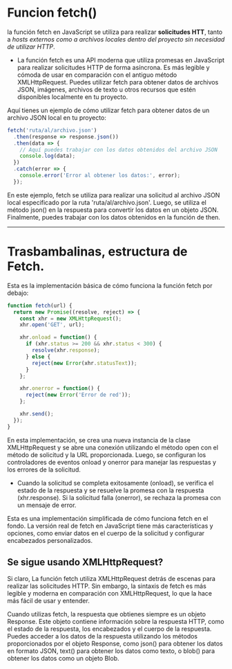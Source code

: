 # Funcion fetch()
la función fetch en JavaScript se utiliza para realizar **solicitudes HTT**, tanto a *hosts externos como a archivos locales dentro del proyecto sin necesidad de utilizar HTTP*.

+ La función fetch es una API moderna que utiliza promesas en JavaScript para realizar solicitudes HTTP de forma asíncrona. Es más legible y cómoda de usar en comparación con el antiguo método XMLHttpRequest. Puedes utilizar fetch para obtener datos de archivos JSON, imágenes, archivos de texto u otros recursos que estén disponibles localmente en tu proyecto.

Aquí tienes un ejemplo de cómo utilizar fetch para obtener datos de un archivo JSON local en tu proyecto:

```javascript
fetch('ruta/al/archivo.json')
  .then(response => response.json())
  .then(data => {
    // Aquí puedes trabajar con los datos obtenidos del archivo JSON
    console.log(data);
  })
  .catch(error => {
    console.error('Error al obtener los datos:', error);
  });
```
En este ejemplo, fetch se utiliza para realizar una solicitud al archivo JSON local especificado por la ruta 'ruta/al/archivo.json'. Luego, se utiliza el método json() en la respuesta para convertir los datos en un objeto JSON. Finalmente, puedes trabajar con los datos obtenidos en la función de then.

---
# Trasbambalinas, estructura de Fetch.
Esta es la implementación básica de cómo funciona la función fetch por debajo:
```javascript
function fetch(url) {
  return new Promise((resolve, reject) => {
    const xhr = new XMLHttpRequest();
    xhr.open('GET', url);

    xhr.onload = function() {
      if (xhr.status >= 200 && xhr.status < 300) {
        resolve(xhr.response);
      } else {
        reject(new Error(xhr.statusText));
      }
    };

    xhr.onerror = function() {
      reject(new Error('Error de red'));
    };

    xhr.send();
  });
}
```
En esta implementación, se crea una nueva instancia de la clase XMLHttpRequest y se abre una conexión utilizando el método open con el método de solicitud y la URL proporcionada. Luego, se configuran los controladores de eventos onload y onerror para manejar las respuestas y los errores de la solicitud.

+ Cuando la solicitud se completa exitosamente (onload), se verifica el estado de la respuesta y se resuelve la promesa con la respuesta (xhr.response). Si la solicitud falla (onerror), se rechaza la promesa con un mensaje de error.

Esta es una implementación simplificada de cómo funciona fetch en el fondo. La versión real de fetch en JavaScript tiene más características y opciones, como enviar datos en el cuerpo de la solicitud y configurar encabezados personalizados.

## Se sigue usando XMLHttpRequest?
Si claro, La función fetch utiliza XMLHttpRequest detrás de escenas para realizar las solicitudes HTTP. Sin embargo, la sintaxis de fetch es más legible y moderna en comparación con XMLHttpRequest, lo que la hace más fácil de usar y entender.

Cuando utilizas fetch, la respuesta que obtienes siempre es un objeto Response. Este objeto contiene información sobre la respuesta HTTP, como el estado de la respuesta, los encabezados y el cuerpo de la respuesta. Puedes acceder a los datos de la respuesta utilizando los métodos proporcionados por el objeto Response, como json() para obtener los datos en formato JSON, text() para obtener los datos como texto, o blob() para obtener los datos como un objeto Blob.